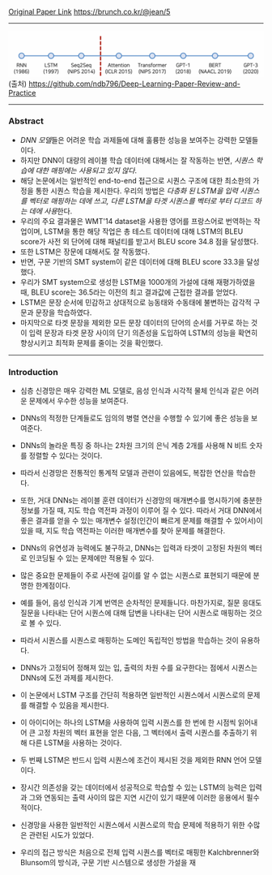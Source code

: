 [Original Paper Link](https://arxiv.org/abs/1409.3215)
https://brunch.co.kr/@jean/5

---
![](Attatched/Pasted%20image%2020240328004006.png)
(출처) https://github.com/ndb796/Deep-Learning-Paper-Review-and-Practice

---
### Abstract

- *DNN 모델*들은 어려운 학습 과제들에 대해 훌륭한 성능을 보여주는 강력한 모델들이다. 
- 하지만 DNN이 대량의 레이블 학습 데이터에 대해서는 잘 작동하는 반면, *시퀀스 학습에 대한 매핑에는 사용되고 있지 않다*. 
- 해당 논문에서는 일반적인 end-to-end 접근으로 시퀀스 구조에 대한 최소한의 가정을 통한 시퀀스 학습을 제시한다. 우리의 방법은 *다층화 된 LSTM을 입력 시퀀스를 벡터로 매핑하는 데에 쓰고, 다른 LSTM을 타겟 시퀀스를 벡터로 부터 디코드 하는 데에 사용*한다. 
- 우리의 주요 결과물은 WMT'14 dataset을 사용한 영어를 프랑스어로 번역하는 작업이며, LSTM을 통한 해당 작업은 총 테스트 데이터에 대해 LSTM의 BLEU score가 사전 외 단어에 대해 패널티를 받고서 BLEU score 34.8 점을 달성했다. 
- 또한 LSTM은 장문에 대해서도 잘 작동했다. 
- 반면, 구문 기반의 SMT system이 같은 데이터에 대해 BLEU score 33.3을 달성했다. 
- 우리가 SMT system으로 생성한 LSTM을 1000개의 가설에 대해 재평가하였을 때, BLEU score는 36.5라는 이전의 최고 결과값에 근접한 결과를 얻었다. 
- LSTM은 문장 순서에 민감하고 상대적으로 능동태와 수동태에 불변하는 감각적 구문과 문장을 학습하였다. 
- 마지막으로 타겟 문장을 제외한 모든 문장 데이터의 단어의 순서를 거꾸로 하는 것이 입력 문장과 타겟 문장 사이의 단기 의존성을 도입하여 LSTM의 성능을 확연히 향상시키고 최적화 문제를 줄이는 것을 확인했다.

---
### Introduction

- 심층 신경망은 매우 강력한 ML 모델로, 음성 인식과 시각적 물체 인식과 같은 어려운 문제에서 우수한 성능을 보여준다. 
- DNNs의 적정한 단계들로도 임의의 병렬 연산을 수행할 수 있기에 좋은 성능을 보여준다. 
- DNNs의 놀라운 특징 중 하나는 2차원 크기의 은닉 계층 2개를 사용해 N 비트 숫자를 정렬할 수 있다는 것이다. 
- 따라서 신경망은 전통적인 통계적 모델과 관련이 있음에도, 복잡한 연산을 학습한다. 
- 또한, 거대 DNNs는 레이블 훈련 데이터가 신경망의 매개변수를 명시하기에 충분한 정보를 가질 때, 지도 학습 역전파 과정이 이루어 질 수 있다. 따라서 거대 DNN에서 좋은 결과를 얻을 수 있는 매개변수 설정(인간이 빠르게 문제를 해결할 수 있어서)이 있을 때, 지도 학습 역전파는 이러한 매개변수를 찾아 문제를 해결한다.

- DNNs의 유연성과 능력에도 불구하고, DNNs는 입력과 타겟이 고정된 차원의 벡터로 인코딩될 수 있는 문제에만 적용될 수 있다. 
- 많은 중요한 문제들이 주로 사전에 길이를 알 수 없는 시퀀스로 표현되기 때문에 분명한 한계점이다. 
- 예를 들어, 음성 인식과 기계 번역은 순차적인 문제들니다. 마찬가지로, 질문 응대도 질문을 나타내는 단어 시퀀스에 대해 답변을 나타내는 단어 시퀀스로 매핑하는 것으로 볼 수 있다. 
- 따라서 시퀀스를 시퀀스로 매핑하는 도메인 독립적인 방법을 학습하는 것이 유용하다.

- DNNs가 고정되어 정해져 있는 입, 출력의 차원 수를 요구한다는 점에서 시퀀스는 DNNs에 도전 과제를 제시한다.
- 이 논문에서 LSTM 구조를 간단히 적용하면 일반적인 시퀀스에서 시퀀스로의 문제를 해결할 수 있음을 제시한다. 
- 이 아이디어는 하나의 LSTM을 사용하여 입력 시퀀스를 한 번에 한 시점씩 읽어내어 큰 고정 차원의 벡터 표현을 얻은 다음, 그 벡터에서 출력 시퀀스를 추출하기 위해 다른 LSTM을 사용하는 것이다.
- 두 번째 LSTM은 반드시 입력 시퀀스에 조건이 제시된 것을 제외한 RNN 언어 모델이다. 
- 장시간 의존성을 갖는 데이터에서 성공적으로 학습할 수 있는 LSTM의 능력은 입력과 그와 연동되는 출력 사이의 많은 지연 시간이 있기 때문에 이러한 응용에서 필수적이다.

- 신경망을 사용한 일반적인 시퀀스에서 시퀀스로의 학습 문제에 적용하기 위한 수많은 관련된 시도가 있었다.
- 우리의 접근 방식은 처음으로 전체 입력 시퀀스를 벡터로 매핑한 Kalchbrenner와 Blunsom의 방식과, 구문 기반 시스템으로 생성한 가설을 재